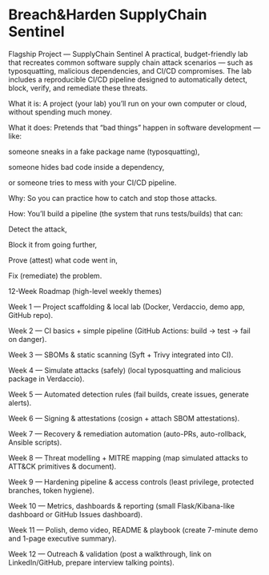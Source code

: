 # Breach&Harden SupplyChain Sentinel

Flagship Project — SupplyChain Sentinel
A practical, budget-friendly lab that recreates common software supply chain attack scenarios — such as typosquatting, malicious dependencies, and CI/CD compromises. The lab includes a reproducible CI/CD pipeline designed to automatically detect, block, verify, and remediate these threats.

What it is: A project (your lab) you’ll run on your own computer or cloud, without spending much money.

What it does: Pretends that “bad things” happen in software development — like:

someone sneaks in a fake package name (typosquatting),

someone hides bad code inside a dependency,

or someone tries to mess with your CI/CD pipeline.

Why: So you can practice how to catch and stop those attacks.

How: You’ll build a pipeline (the system that runs tests/builds) that can:

Detect the attack,

Block it from going further,

Prove (attest) what code went in,

Fix (remediate) the problem.


12-Week Roadmap (high-level weekly themes)

Week 1 — Project scaffolding & local lab (Docker, Verdaccio, demo app, GitHub repo).

Week 2 — CI basics + simple pipeline (GitHub Actions: build → test → fail on danger).

Week 3 — SBOMs & static scanning (Syft + Trivy integrated into CI).

Week 4 — Simulate attacks (safely) (local typosquatting and malicious package in Verdaccio).

Week 5 — Automated detection rules (fail builds, create issues, generate alerts).

Week 6 — Signing & attestations (cosign + attach SBOM attestations).

Week 7 — Recovery & remediation automation (auto-PRs, auto-rollback, Ansible scripts).

Week 8 — Threat modelling + MITRE mapping (map simulated attacks to ATT&CK primitives & document).

Week 9 — Hardening pipeline & access controls (least privilege, protected branches, token hygiene).

Week 10 — Metrics, dashboards & reporting (small Flask/Kibana-like dashboard or GitHub Issues dashboard).

Week 11 — Polish, demo video, README & playbook (create 7-minute demo and 1-page executive summary).

Week 12 — Outreach & validation (post a walkthrough, link on LinkedIn/GitHub, prepare interview talking points).
